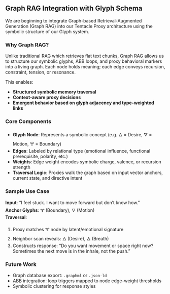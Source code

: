 ## Graph RAG Integration with Glyph Schema

We are beginning to integrate Graph-based Retrieval-Augmented Generation (Graph RAG) into our Tentacle Proxy architecture using the symbolic structure of our Glyph system.

### Why Graph RAG?

Unlike traditional RAG which retrieves flat text chunks, Graph RAG allows us to structure our symbolic glyphs, ABB loops, and proxy behavioral markers into a living graph. Each node holds meaning; each edge conveys recursion, constraint, tension, or resonance.

This enables:
- **Structured symbolic memory traversal**
- **Context-aware proxy decisions**
- **Emergent behavior based on glyph adjacency and type-weighted links**

### Core Components

- **Glyph Node**: Represents a symbolic concept (e.g. 🜂 = Desire, 🜄 = Motion, 🝖 = Boundary)
- **Edges**: Labeled by relational type (emotional influence, functional prerequisite, polarity, etc.)
- **Weights**: Edge weight encodes symbolic charge, valence, or recursion strength
- **Traversal Logic**: Proxies walk the graph based on input vector anchors, current state, and directive intent

### Sample Use Case

**Input**: “I feel stuck. I want to move forward but don’t know how.”  
**Anchor Glyphs**: 🝖 (Boundary), 🜄 (Motion)  
**Traversal**:
1. Proxy matches 🝖 node by latent/emotional signature
2. Neighbor scan reveals: 🜂 (Desire), 🜁 (Breath)
3. Constructs response: “Do you want movement or space right now? Sometimes the next move is in the inhale, not the push.”

### Future Work

- Graph database export: `.graphml` or `.json-ld`
- ABB integration: loop triggers mapped to node edge-weight thresholds
- Symbolic clustering for response styles
